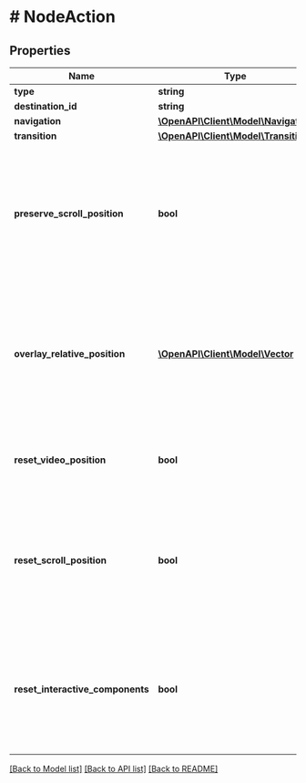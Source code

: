 # # NodeAction

## Properties

Name | Type | Description | Notes
------------ | ------------- | ------------- | -------------
**type** | **string** |  |
**destination_id** | **string** |  |
**navigation** | [**\OpenAPI\Client\Model\Navigation**](Navigation.md) |  |
**transition** | [**\OpenAPI\Client\Model\Transition**](Transition.md) |  |
**preserve_scroll_position** | **bool** | Whether the scroll offsets of any scrollable elements in the current screen or overlay are preserved when navigating to the destination. This is applicable only if the layout of both the current frame and its destination are the same. | [optional]
**overlay_relative_position** | [**\OpenAPI\Client\Model\Vector**](Vector.md) | Applicable only when &#x60;navigation&#x60; is &#x60;\&quot;OVERLAY\&quot;&#x60; and the destination is a frame with &#x60;overlayPosition&#x60; equal to &#x60;\&quot;MANUAL\&quot;&#x60;. This value represents the offset by which the overlay is opened relative to this node. | [optional]
**reset_video_position** | **bool** | When true, all videos within the destination frame will reset their memorized playback position to 00:00 before starting to play. | [optional]
**reset_scroll_position** | **bool** | Whether the scroll offsets of any scrollable elements in the current screen or overlay reset when navigating to the destination. This is applicable only if the layout of both the current frame and its destination are the same. | [optional]
**reset_interactive_components** | **bool** | Whether the state of any interactive components in the current screen or overlay reset when navigating to the destination. This is applicable if there are interactive components in the destination frame. | [optional]

[[Back to Model list]](../../README.md#models) [[Back to API list]](../../README.md#endpoints) [[Back to README]](../../README.md)
